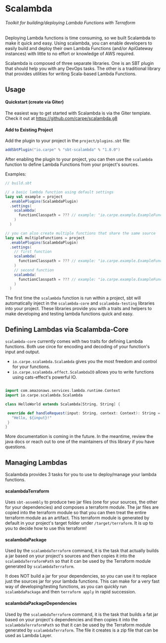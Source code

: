 # Scalambda
###### Toolkit for building/deploying Lambda Functions with Terraform

Deploying Lambda functions is time consuming, so we built Scalambda to make it quick and easy. Using scalambda, you can enable developers to easily build and deploy their own Lambda Functions (and/or ApiGateway instances) with little to no effort or knowledge of AWS required.

Scalambda is composed of three separate libraries. One is an SBT plugin that should help you with any DevOps tasks. The other is a traditional library that provides utilities for writing Scala-based Lambda Functions.

## Usage

#### Quickstart (create via Giter)

The easiest way to get started with Scalambda is via the Giter template. Check it out at https://github.com/carpe/scalambda.g8

#### Add to Existing Project

Add the plugin to your project in the `project/plugins.sbt` file:

```scala
addSbtPlugin("io.carpe" % "sbt-scalambda" % "1.0.0")
```

After enabling the plugin to your project, you can then use the `scalambda` function to define Lambda Functions from your project's sources. 

Examples:

```scala
// build.sbt

// a basic lambda function using default settings
lazy val example = project
  .enablePlugins(ScalambdaPlugin)
  .settings(
    scalambda(
      functionClasspath = ??? // example: "io.carpe.example.ExampleFunction"
    )
  )

// you can also create multiple functions that share the same source
lazy val multipleFunctions = project
  .enablePlugins(ScalambdaPlugin)
  .settings(
    // first function
    scalambda(
      functionClasspath = ??? // example: "io.carpe.example.ExampleFunction"
    )
    // second function
    scalambda(
      functionClasspath = ??? // example: "io.carpe.example.ExampleFunction"
    )
  )

```

The first time the `scalambda` function is run within a project, sbt will automatically inject in the `scalambda-core` and `scalambda-testing` libraries into your project. These libraries provide you with a traits and helpers to make developing and testing lambda functions quick and easy.

## Defining Lambdas via Scalambda-Core

`scalambda-core` currently comes with two traits for defining Lambda functions. Both use circe for encoding and decoding of your function's input and output.

- `io.carpe.scalambda.Scalambda` gives you the most freedom and control for your functions.
- `io.carpe.scalambda.effect.ScalambdaIO` allows you to write functions using cats-effect's powerful IO. 



 ```scala
 
import com.amazonaws.services.lambda.runtime.Context
import io.carpe.scalambda.Scalambda
 
class HelloWorld extends Scalambda[String, String] {
 
  override def handleRequest(input: String, context: Context): String = {
    "Hello, ${input}!"
  }
}
 ```
 
More documentation is coming in the future. In the meantime, review the java docs or reach out to one of the maintainers of this library if you have questions.

## Managing Lambdas

Scalambda provides 3 tasks for you to use to deploy/manage your lambda functions.

#### scalambdaTerraform

Uses `sbt-assembly` to produce two jar files (one for your sources, the other for your dependencies) and composes a terraform module. The jar files are copied into the terraform module so that you can then treat the entire terraform module as an artifact. This terraform module is generated by default in your project's target folder under `/target/terraform`. It is up to you to decide how to use this terraform!

#### scalambdaPackage

Used by the `scalambdaTerraform` command, it is the task that actually builds a jar based on your project's sources and then copies it into the `scalambdaTerraformPath` so that it can be used by the Terraform module generated by `scalambdaTerraform`. 

It does NOT build a jar for your dependencies, so you can use it to replace just the sources jar for your lambda functions. This can make for a very fast way of developing/testing functions, as you can quickly run `scalambdaPackage` and then `terraform apply` in rapid succession.

#### scalambdaPackageDependencies

Used by the `scalambdaTerraform` command, it is the task that builds a fat jar based on your project's dependencies and then copies it into the `scalambdaTerraformPath` so that it can be used by the Terraform module generated by `scalambdaTerraform`. The file it creates is a zip file that can be used as Lambda Layer.